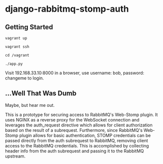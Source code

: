 # django-rabbitmq-stomp-auth

## Getting Started

`vagrant up`

`vagrant ssh`

`cd /vagrant`

`./app.py`

Visit 192.168.33.10:8000 in a browser, use username: bob, password: changeme to login.

## ...Well That Was Dumb

Maybe, but hear me out.

This is a prototype for securing access to RabbitMQ's Web-Stomp plugin. It uses NGINX as a reverse proxy for the 
WebSocket connection and leverages the auth\_request directive which allows for client authorization based on the
result of a subrequest. Furthermore, since RabbitMQ's Web-Stomp plugin allows for basic authentication, STOMP
credentials can be passed directly from the auth subrequest to RabbitMQ, removing client access to the RabbitMQ
credentials. This is accomplished by collecting header info from the auth subrequest and passing it to the RabbitMQ
upstream.
